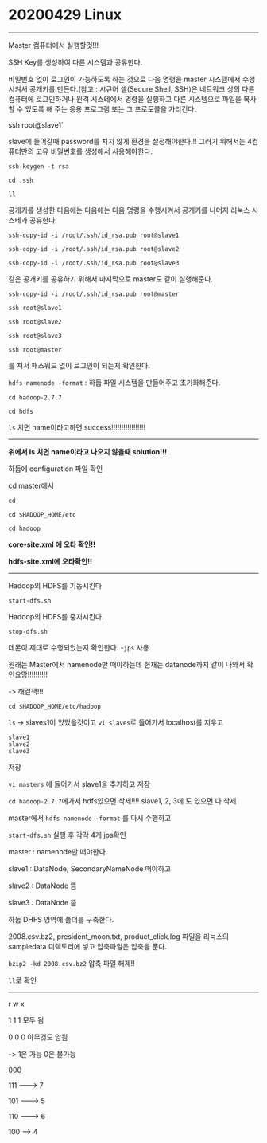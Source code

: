 # 20200429 Linux

--------

Master 컴퓨터에서 실행할것!!!

SSH Key를 생성하여 다른 시스템과 공유한다.

비밀번호 없이 로그인이 가능하도록 하는 것으로 다음 명령을 master 시스템에서 수행시켜서 공개키를 만든다.(참고 : 시큐어 셀(Secure Shell, SSH)은 네트워크 상의 다른 컴퓨터에 로그인하거나 원격 시스테에서 명령을 실행하고 다른 시스템으로 파일을 복사할 수 있도록 해 주는 응용 프로그램 또는 그 프로토콜을 가리킨다.

ssh root@slave1` 

slave에 들어갈때 password를 치지 않게 환경을 설정해야한다.!! 그러기 위해서는 4컴퓨터만의 고유 비밀번호를 생성해서 사용해야한다.

`ssh-keygen -t rsa`

`cd .ssh`

`ll`

공개키를 생성한 다음에는 다음에는 다음 명령을 수행시켜서 공개키를 나머지 리눅스 시스테과 공유한다.

`ssh-copy-id -i /root/.ssh/id_rsa.pub root@slave1`

`ssh-copy-id -i /root/.ssh/id_rsa.pub root@slave2`

`ssh-copy-id -i /root/.ssh/id_rsa.pub root@slave3`

같은 공개키를 공유하기 위해서 마지막으로 master도 같이 실행해준다.

`ssh-copy-id -i /root/.ssh/id_rsa.pub root@master`



`ssh root@slave1`

`ssh root@slave2`

`ssh root@slave3`

`ssh root@master`

를 쳐서 패스워드 없이 로그인이 되는지 확인한다.



`hdfs namenode -format`  : 하둡 파일 시스템을 만들어주고 초기화해준다.

`cd hadoop-2.7.7`

`cd hdfs`

`ls` 치면 name이라고하면 success!!!!!!!!!!!!!!!!!

------

**위에서 ls 치면 name이라고 나오지 않을때 solution!!!**

하둡에 configuration 파일 확인

cd master에서

`cd`

`cd $HADOOP_HOME/etc`

`cd hadoop`

**core-site.xml 에 오타 확인!!**

**hdfs-site.xml에 오타확인!!**

-----

Hadoop의 HDFS를 기동시킨다

`start-dfs.sh`

Hadoop의 HDFS를 중지시킨다.

`stop-dfs.sh`

데몬이 제대로 수행되었는지 확인한다. -`jps` 사용

원래는 Master에서 namenode만 떠야하는데 현재는 datanode까지 같이 나와서 확인요망!!!!!!!!!!

-> 해결책!!!

`cd $HADOOP_HOME/etc/hadoop`

`ls` -> slaves1이 있었을것이고 `vi slaves`로 들어가서 localhost를 지우고

```
slave1
slave2
slave3
```

저장

`vi masters` 에 들어가서 slave1을 추가하고 저장

`cd hadoop-2.7.7`에가서 hdfs있으면 삭제!!!!  slave1, 2, 3에 도 있으면 다 삭제

master에서 `hdfs namenode -format` 를 다시 수행하고 

`start-dfs.sh` 실행 후 각각 4개 jps확인

master : namenode만 떠야한다.

slave1 : DataNode, SecondaryNameNode 떠야하고

slave2 : DataNode 뜸

slave3 : DataNode 뜸

하둡 DHFS 영역에 폴더를 구축한다. 

2008.csv.bz2, president_moon.txt, product_click.log 파일을 리눅스의 sampledata 디렉토리에 넣고 압축파일은 압축을 푼다.

`bzip2 -kd 2008.csv.bz2` 압축 파일 해제!!

`ll`로 확인

------

r w x

1 1 1 모두 됨

0 0 0 아무것도 암됨

-> 1은 가능 0은 불가능

000  

111  ---> 7

101 ---> 5

110 ---> 6

100 --> 4